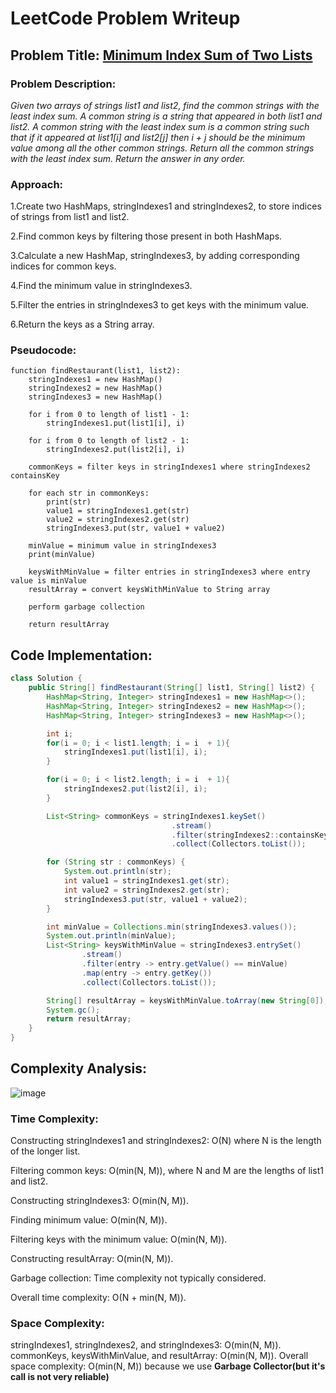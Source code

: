 # LeetCode Problem Writeup

## Problem Title: [Minimum Index Sum of Two Lists](https://leetcode.com/problems/minimum-index-sum-of-two-lists/description/)

### Problem Description:

*Given two arrays of strings list1 and list2, find the common strings with the least index sum.
A common string is a string that appeared in both list1 and list2.
A common string with the least index sum is a common string such that if it appeared at list1[i] and list2[j] then i + j should be the minimum value among all the other common strings.
Return all the common strings with the least index sum. Return the answer in any order.*

### Approach:

1.Create two HashMaps, stringIndexes1 and stringIndexes2, to store indices of strings from list1 and list2.

2.Find common keys by filtering those present in both HashMaps.

3.Calculate a new HashMap, stringIndexes3, by adding corresponding indices for common keys.

4.Find the minimum value in stringIndexes3.

5.Filter the entries in stringIndexes3 to get keys with the minimum value.

6.Return the keys as a String array.

### Pseudocode:

```
function findRestaurant(list1, list2):
    stringIndexes1 = new HashMap()
    stringIndexes2 = new HashMap()
    stringIndexes3 = new HashMap()

    for i from 0 to length of list1 - 1:
        stringIndexes1.put(list1[i], i)

    for i from 0 to length of list2 - 1:
        stringIndexes2.put(list2[i], i)

    commonKeys = filter keys in stringIndexes1 where stringIndexes2 containsKey

    for each str in commonKeys:
        print(str)
        value1 = stringIndexes1.get(str)
        value2 = stringIndexes2.get(str)
        stringIndexes3.put(str, value1 + value2)

    minValue = minimum value in stringIndexes3
    print(minValue)

    keysWithMinValue = filter entries in stringIndexes3 where entry value is minValue
    resultArray = convert keysWithMinValue to String array

    perform garbage collection

    return resultArray

```

## Code Implementation:
```Java
class Solution {
    public String[] findRestaurant(String[] list1, String[] list2) {
        HashMap<String, Integer> stringIndexes1 = new HashMap<>();
        HashMap<String, Integer> stringIndexes2 = new HashMap<>();
        HashMap<String, Integer> stringIndexes3 = new HashMap<>();

        int i;
        for(i = 0; i < list1.length; i = i  + 1){
            stringIndexes1.put(list1[i], i);
        }

        for(i = 0; i < list2.length; i = i  + 1){
            stringIndexes2.put(list2[i], i);
        }

        List<String> commonKeys = stringIndexes1.keySet()
                                    .stream()
                                    .filter(stringIndexes2::containsKey)
                                    .collect(Collectors.toList());

        for (String str : commonKeys) {
            System.out.println(str);
            int value1 = stringIndexes1.get(str);
            int value2 = stringIndexes2.get(str);
            stringIndexes3.put(str, value1 + value2);
        }

        int minValue = Collections.min(stringIndexes3.values());
        System.out.println(minValue);
        List<String> keysWithMinValue = stringIndexes3.entrySet()
                .stream()
                .filter(entry -> entry.getValue() == minValue)
                .map(entry -> entry.getKey())
                .collect(Collectors.toList());

        String[] resultArray = keysWithMinValue.toArray(new String[0]);
        System.gc();
        return resultArray;
    }
}
```

## Complexity Analysis:
![image](https://github.com/UngureanuOvidiu-Costin/LeetCode/assets/102877918/3bd4f515-9694-4182-9e4a-4cb80c3d34ed)


### Time Complexity: 
Constructing stringIndexes1 and stringIndexes2: O(N) where N is the length of the longer list.

Filtering common keys: O(min(N, M)), where N and M are the lengths of list1 and list2.

Constructing stringIndexes3: O(min(N, M)).

Finding minimum value: O(min(N, M)).

Filtering keys with the minimum value: O(min(N, M)).

Constructing resultArray: O(min(N, M)).

Garbage collection: Time complexity not typically considered.

Overall time complexity: O(N + min(N, M)).
### Space Complexity: 
stringIndexes1, stringIndexes2, and stringIndexes3: O(min(N, M)).
commonKeys, keysWithMinValue, and resultArray: O(min(N, M)).
Overall space complexity: O(min(N, M)) because we use **Garbage Collector(but it's call is not very reliable)**
